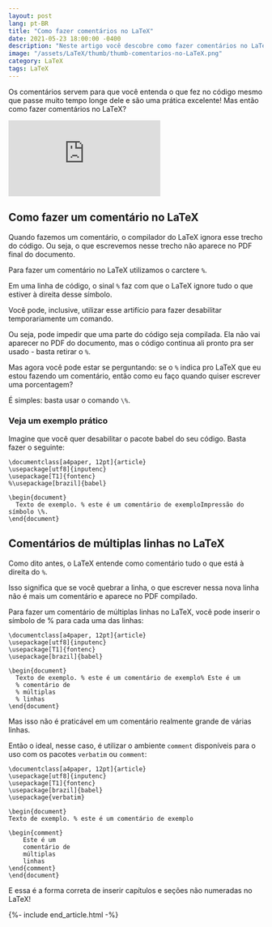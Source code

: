 ```yaml
---
layout: post
lang: pt-BR
title: "Como fazer comentários no LaTeX"
date: 2021-05-23 18:00:00 -0400
description: "Neste artigo você descobre como fazer comentários no LaTeX."
image: "/assets/LaTeX/thumb/thumb-comentarios-no-LaTeX.png"
category: LaTeX
tags: LaTeX
---
```


Os comentários servem para que você entenda o que fez no código mesmo que passe muito tempo longe dele e são uma prática excelente! Mas então como fazer comentários no LaTeX?

<!-- Youtube Video -->
<div class="yt-video">
<iframe src="https://www.youtube.com/embed/x43MWDXQ-zQ?si=DT2cRPU3lGVWse5N" title="YouTube video player" frameborder="0" allow="accelerometer; autoplay; clipboard-write; encrypted-media; gyroscope; picture-in-picture; web-share" allowfullscreen></iframe>
</div>

## Como fazer um comentário no LaTeX

Quando fazemos um comentário, o compilador do LaTeX ignora esse trecho do código. Ou seja, o que escrevemos nesse trecho não aparece no PDF final do documento.

Para fazer um comentário no LaTeX utilizamos o carctere `%`.

Em uma linha de código, o sinal `%` faz com que o LaTeX ignore tudo o que estiver à direita desse símbolo.

Você pode, inclusive, utilizar esse artifício para fazer desabilitar temporariamente um comando.

Ou seja, pode impedir que uma parte do código seja compilada. Ela não vai aparecer no PDF do documento, mas o código continua ali pronto pra ser usado - basta retirar o `%`.

Mas agora você pode estar se perguntando: se o `%` indica pro LaTeX que eu estou fazendo um comentário, então como eu faço quando quiser escrever uma porcentagem?

É simples: basta usar o comando `\%`.

### Veja um exemplo prático

Imagine que você quer desabilitar o pacote babel do seu código. Basta fazer o seguinte:

```TeX
\documentclass[a4paper, 12pt]{article}
\usepackage[utf8]{inputenc}
\usepackage[T1]{fontenc}
%\usepackage[brazil]{babel}

\begin{document}
  Texto de exemplo. % este é um comentário de exemploImpressão do símbolo \%.
\end{document}
```

## Comentários de múltiplas linhas no LaTeX

Como dito antes, o LaTeX entende como comentário tudo o que está à direita do `%`.

Isso significa que se você quebrar a linha, o que escrever nessa nova linha não é mais um comentário e aparece no PDF compilado.

Para fazer um comentário de múltiplas linhas no LaTeX, você pode inserir o símbolo de % para cada uma das linhas:

```TeX
\documentclass[a4paper, 12pt]{article}
\usepackage[utf8]{inputenc}
\usepackage[T1]{fontenc}
\usepackage[brazil]{babel}

\begin{document}
  Texto de exemplo. % este é um comentário de exemplo% Este é um
  % comentário de
  % múltiplas
  % linhas
\end{document}
```

Mas isso não é praticável em um comentário realmente grande de várias linhas.

Então o ideal, nesse caso, é utilizar o ambiente `comment` disponíveis para o uso com os pacotes `verbatim` ou `comment`:

```TeX
\documentclass[a4paper, 12pt]{article}
\usepackage[utf8]{inputenc}
\usepackage[T1]{fontenc}
\usepackage[brazil]{babel}
\usepackage{verbatim}

\begin{document}
Texto de exemplo. % este é um comentário de exemplo

\begin{comment}
    Este é um
    comentário de
    múltiplas
    linhas
\end{comment}
\end{document}
```

E essa é a forma correta de inserir capítulos e seções não numeradas no LaTeX!

{%- include end_article.html -%}

